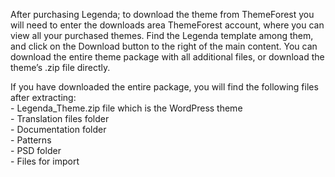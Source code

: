 After purchasing Legenda; to download the theme from ThemeForest you will need to enter the downloads area ThemeForest account, where you can view all your purchased themes. Find the Legenda template among them, and click on the Download button to the right of the main content. You can download the entire theme package with all additional files, or download the theme’s .zip file directly.

If you have downloaded the entire package, you will find the following files after extracting: <br />
\- Legenda_Theme.zip file which is the WordPress theme <br />
\- Translation files folder <br />
\- Documentation folder <br />
\- Patterns <br />
\- PSD folder <br />
\- Files for import <br />
